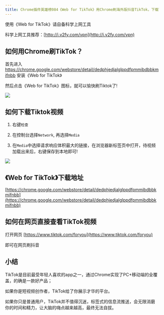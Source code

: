 ```yaml
---
title: Chrome插件英雄榜084《Web for TikTok》用Chrome刷海外版抖音TikTok，下载Tiktok短视频
---
```


使用《Web for TikTok》请自备科学上网工具

科学上网工具推荐：[http://i.v2fy.com/vpn](http://i.v2fy.com/vpn)



## 如何用Chrome刷TikTok？

首先进入 https://chrome.google.com/webstore/detail/dedphjedjalglppdfpmmibdbbkmifnbb  安装《Web for TikTok》

然后点击《Web for TikTok》图标，就可以愉快刷Tiktok了!

![](https://www.v2fy.com/asset/0i/ChromeAppHeroes/page/084-tiktok-2020-11-07.assets/web-tiktok_1.gif)





## 如何下载Tiktok视频



1. 右键`检查`

2. 在控制台选择`Network`, 再选择`Media`

3. 在`Media`中选择请求响应体积最大的链接，在浏览器新标签页中打开，待视频加载出来后，右键保存到本地即可!

![](https://www.v2fy.com/asset/0i/ChromeAppHeroes/page/084-tiktok-2020-11-07.assets/download2.gif)






## 《Web for TikTok》下载地址



[https://chrome.google.com/webstore/detail/dedphjedjalglppdfpmmibdbbkmifnbb](https://chrome.google.com/webstore/detail/dedphjedjalglppdfpmmibdbbkmifnbb)





## 如何在网页直接查看TikTok视频



打开网页 [https://www.tiktok.com/foryou](https://www.tiktok.com/foryou) 



即可在网页刷抖音




## 小结

TikTok是目前最受年轻人喜欢的app之一，通过Chrome实现了PC+移动端的全覆盖，的确是一款好产品；

如果你是短视频创作者，TikTok给了你展示才华的平台。

如果你只是普通用户，TikTok并不值得沉迷，标签式的信息流推送，会无限消磨你的时间和精力，让大脑的嗨点越来越高，最终无法自拔。




